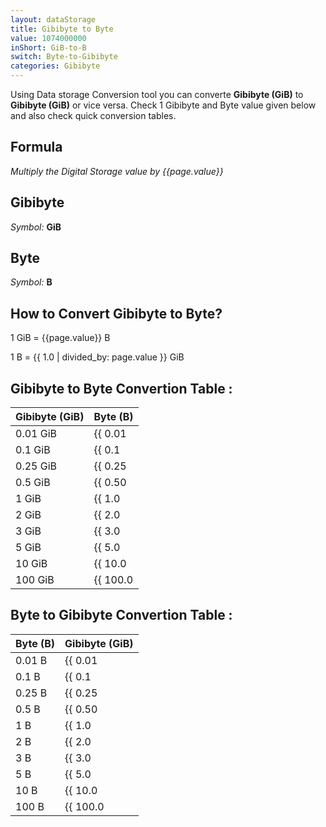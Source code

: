 ```yaml
---
layout: dataStorage
title: Gibibyte to Byte
value: 1074000000
inShort: GiB-to-B
switch: Byte-to-Gibibyte
categories: Gibibyte
---
```


Using Data storage Conversion tool you can converte **Gibibyte (GiB)** to **Gibibyte (GiB)** or vice versa. Check 1 Gibibyte and Byte value given below and also check quick conversion tables.

## Formula
*Multiply the Digital Storage value by {{page.value}}*

## Gibibyte
*Symbol:* **GiB**

## Byte
*Symbol:* **B**

## How to Convert Gibibyte to Byte?

1 GiB = {{page.value}} B

1 B = {{ 1.0 | divided_by: page.value }} GiB


## Gibibyte to Byte Convertion Table :

| Gibibyte (GiB) | Byte (B) |
| ---- | ---- |
| 0.01 GiB | {{ 0.01 | times: page.value | round: 12 }} B |
| 0.1 GiB | {{ 0.1 | times: page.value | round: 12 }} B |
| 0.25 GiB | {{ 0.25 | times: page.value | round: 12 }} B |
| 0.5 GiB | {{ 0.50 | times: page.value | round: 12 }} B |
| 1 GiB | {{ 1.0 | times: page.value | round: 12 }} B |
| 2 GiB | {{ 2.0 | times: page.value | round: 12 }} B |
| 3 GiB | {{ 3.0 | times: page.value | round: 12 }} B |
| 5 GiB | {{ 5.0 | times: page.value | round: 12 }} B |
| 10 GiB | {{ 10.0 | times: page.value | round: 12 }} B |
| 100 GiB | {{ 100.0 | times: page.value | round: 12 }} B |

## Byte to Gibibyte Convertion Table :

| Byte (B) | Gibibyte (GiB) |
| ---- | ---- |
| 0.01 B | {{ 0.01 | divided_by: page.value | round: 12 }} GiB |
| 0.1 B | {{ 0.1 | divided_by: page.value | round: 12 }} GiB |
| 0.25 B | {{ 0.25 | divided_by: page.value | round: 12 }} GiB |
| 0.5 B | {{ 0.50 | divided_by: page.value | round: 12 }} GiB |
| 1 B | {{ 1.0 | divided_by: page.value | round: 12 }} GiB |
| 2 B | {{ 2.0 | divided_by: page.value | round: 12 }} GiB |
| 3 B | {{ 3.0 | divided_by: page.value | round: 12 }} GiB |
| 5 B | {{ 5.0 | divided_by: page.value | round: 12 }} GiB |
| 10 B | {{ 10.0 | divided_by: page.value | round: 12 }} GiB |
| 100 B | {{ 100.0 | divided_by: page.value | round: 12 }} GiB |


<script>
document.getElementById('selectInput')[13].selected = true
document.getElementById('selectOutput')[1].selected = true
</script>
